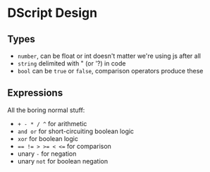 # DScript Design

## Types

- `number`, can be float or int doesn't matter we're using js after all
- `string` delimited with " (or '?) in code
- `bool` can be `true` or `false`, comparison operators produce these

## Expressions

All the boring normal stuff:

- `+ - * / ^` for arithmetic
- `and or` for short-circuiting boolean logic
- `xor` for boolean logic
- `== != > >= < <=` for comparison
- unary `-` for negation
- unary `not` for boolean negation

